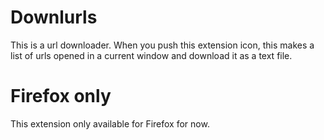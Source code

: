 # Downlurls

This is a url downloader.
When you push this extension icon, this makes a list of urls opened in a current window and download it as a text file.

# Firefox only

This extension only available for Firefox for now.
